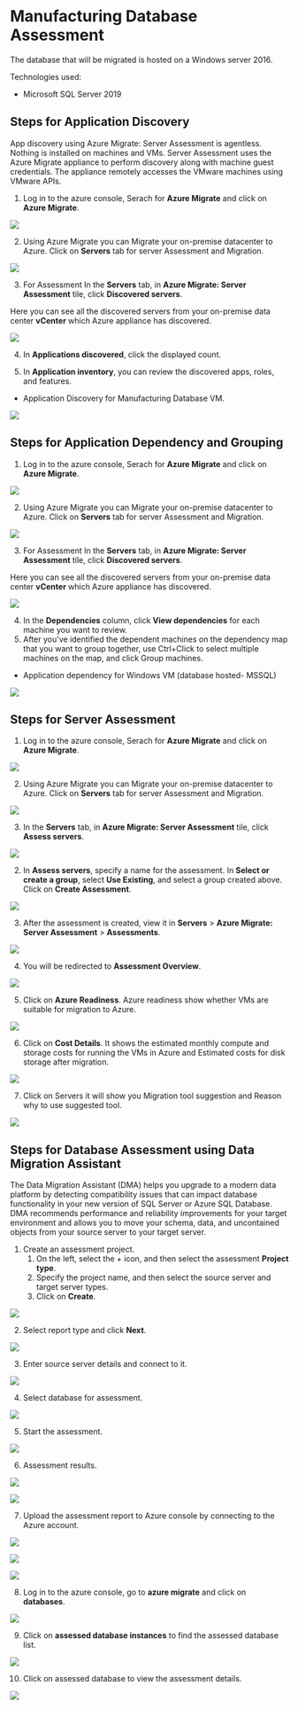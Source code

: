 # Manufacturing Database Assessment
The database that will be migrated is hosted on a Windows server 2016.

Technologies used:
 - Microsoft SQL Server 2019

## Steps for Application Discovery

App discovery using Azure Migrate: Server Assessment is agentless. Nothing is installed on machines and VMs. Server Assessment uses the Azure Migrate appliance to perform discovery along with machine guest credentials. The appliance remotely accesses the VMware machines using VMware APIs.

1. Log in to the azure console, Serach for **Azure Migrate** and click on **Azure Migrate**.

<p><kbd>
  <img src="../images/manufacturing-db/manu-db-assessment-1.png">
</kbd></p>

2. Using Azure Migrate you can Migrate your on-premise datacenter to Azure. Click on **Servers** tab for server Assessment and Migration.

<p><kbd>
  <img src="../images/manufacturing-db/manu-db-assessment-2.png">
</kbd></p>

3. For Assessment In the **Servers** tab, in **Azure Migrate: Server Assessment** tile, click **Discovered servers**.

Here you can see all the discovered servers from your on-premise data center **vCenter** which Azure appliance has discovered.

<p><kbd>
  <img src="../images/manufacturing-db/manu-db-assessment-3.png">
</kbd></p>

4. In **Applications discovered**, click the displayed count.

5. In **Application inventory**, you can review the discovered apps, roles, and features.

* Application Discovery for Manufacturing Database VM.

<p><kbd>
  <img src="../images/manufacturing-db/application-discovery-database.png">
</kbd></p>

## Steps for Application Dependency and Grouping

1. Log in to the azure console, Serach for **Azure Migrate** and click on **Azure Migrate**.

<p><kbd>
  <img src="../images/manufacturing-db/manu-db-assessment-1.png">
</kbd></p>

2. Using Azure Migrate you can Migrate your on-premise datacenter to Azure. Click on **Servers** tab for server Assessment and Migration.

<p><kbd>
  <img src="../images/manufacturing-db/manu-db-assessment-2.png">
</kbd></p>

3. For Assessment In the **Servers** tab, in **Azure Migrate: Server Assessment** tile, click **Discovered servers**.

Here you can see all the discovered servers from your on-premise data center **vCenter** which Azure appliance has discovered.

<p><kbd>
  <img src="../images/manufacturing-db/manu-db-assessment-3.png">
</kbd></p>

4. In the **Dependencies** column, click **View dependencies** for each machine you want to review.
5. After you've identified the dependent machines on the dependency map that you want to group together, use Ctrl+Click to select multiple machines on the map, and click Group machines.

* Application dependency for Windows VM (database hosted- MSSQL)

<p><kbd>
  <img src="../images/manufacturing-db/application-dependency-databases.png">
</kbd></p>

## Steps for Server Assessment
1. Log in to the azure console, Serach for **Azure Migrate** and click on **Azure Migrate**.

<p><kbd>
  <img src="../images/manufacturing-db/manu-db-assessment-1.png">
</kbd></p>

2. Using Azure Migrate you can Migrate your on-premise datacenter to Azure. Click on **Servers** tab for server Assessment and Migration.

<p><kbd>
  <img src="../images/manufacturing-db/manu-db-assessment-2.png">
</kbd></p>

3. In the **Servers** tab, in **Azure Migrate: Server Assessment** tile, click **Assess servers**.

<p><kbd>
  <img src="../images/manufacturing-db/sa-1.png">
</kbd></p>

2. In **Assess servers**, specify a name for the assessment. In **Select or create a group**, select **Use Existing**, and select a group created above. Click on **Create Assessment**.

<p><kbd>
  <img src="../images/manufacturing-db/sa-2.png">
</kbd></p>

3. After the assessment is created, view it in **Servers** > **Azure Migrate: Server Assessment** > **Assessments**.

<p><kbd>
  <img src="../images/manufacturing-db/sa-3.png">
</kbd></p>

4. You will be redirected to **Assessment Overview**.

<p><kbd>
  <img src="../images/manufacturing-db/sa-4.png">
</kbd></p>

5. Click on **Azure Readiness**.
Azure readiness show whether VMs are suitable for migration to Azure.

<p><kbd>
  <img src="../images/manufacturing-db/sa-5.png">
</kbd></p>

6. Click on **Cost Details**.
It shows the estimated monthly compute and storage costs for running the VMs in Azure and Estimated costs for disk storage after migration.

<p><kbd>
  <img src="../images/manufacturing-db/sa-6.png">
</kbd></p>

7. Click on Servers it will show you Migration tool suggestion and Reason why to use suggested tool.

<p><kbd>
  <img src="../images/manufacturing-db/sa-7.png">
</kbd></p>

## Steps for Database Assessment using Data Migration Assistant

The Data Migration Assistant (DMA) helps you upgrade to a modern data platform by detecting compatibility issues that can impact database functionality in your new version of SQL Server or Azure SQL Database. DMA recommends performance and reliability improvements for your target environment and allows you to move your schema, data, and uncontained objects from your source server to your target server.

1. Create an assessment project.
   1.  On the left, select the + icon, and then select the assessment **Project type**.
   2. Specify the project name, and then select the source server and target server types.
   3. Click on **Create**.

<p><kbd>
  <img src="../images/manufacturing-db/dma-1.png">
</kbd></p>

2. Select report type and click **Next**.

<p><kbd>
  <img src="../images/manufacturing-db/dma-2.png">
</kbd></p>

3. Enter source server details and connect to it.

<p><kbd>
  <img src="../images/manufacturing-db/dma-3.png">
</kbd></p>

4. Select database for assessment.

<p><kbd>
  <img src="../images/manufacturing-db/dma-4.png">
</kbd></p>

5. Start the assessment.

<p><kbd>
  <img src="../images/manufacturing-db/dma-5.png">
</kbd></p>

6. Assessment results.

<p><kbd>
  <img src="../images/manufacturing-db/dma-6-new.png">
</kbd></p>

<p><kbd>
  <img src="../images/manufacturing-db/dma-7.png">
</kbd></p>

7. Upload the assessment report to Azure console by connecting to the Azure account.

<p><kbd>
   <img src="../images/manufacturing-db/dma-8.png">
</kbd></p>

<p><kbd>
   <img src="../images/manufacturing-db/dma-9.png">
</kbd></p>

<p><kbd>
   <img src="../images/manufacturing-db/dma-10.png">
</kbd></p>

8. Log in to the azure console, go to **azure migrate** and click on **databases**.

<p><kbd>
   <img src="../images/manufacturing-db/dma-11.png">
</kbd></p>

9. Click on **assessed database instances** to find the assessed database list.

<p><kbd>
  <img src="../images/manufacturing-db/dma-12.png">
</kbd></p>

10. Click on assessed database to view the assessment details.

<p><kbd>
   <img src="../images/manufacturing-db/dma-13.png">
</kbd></p>